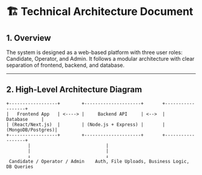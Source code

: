 # 🏗️ Technical Architecture Document

## 1. Overview

The system is designed as a web-based platform with three user roles: Candidate, Operator, and Admin. It follows a modular architecture with clear separation of frontend, backend, and database.

---

## 2. High-Level Architecture Diagram

```plaintext
+------------------+        +---------------------+       +------------------+
|   Frontend App   | <----> |     Backend API     | <-->  |     Database     |
| (React/Next.js)  |        | (Node.js + Express) |       | (MongoDB/Postgres)|
+------------------+        +---------------------+       +------------------+
        |                            |                              
        |                            |                              
        ↓                            ↓                              
 Candidate / Operator / Admin    Auth, File Uploads, Business Logic, DB Queries
